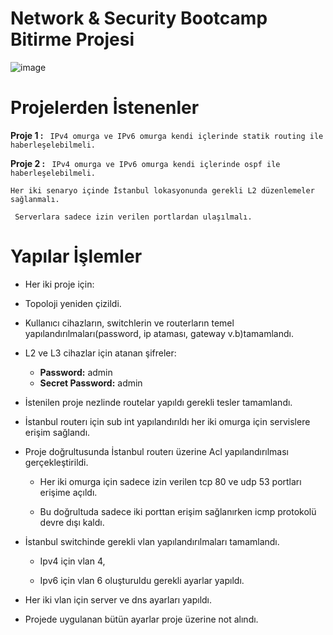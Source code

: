 # Network & Security Bootcamp Bitirme Projesi

![image](https://user-images.githubusercontent.com/100123477/183902743-0dfa076f-0359-4a9f-9ec4-3c66e2b33630.png)

# **Projelerden İstenenler**
**Proje 1 :** ``` IPv4 omurga ve IPv6 omurga kendi içlerinde statik routing ile haberleşelebilmeli.```

**Proje 2 :** ``` IPv4 omurga ve IPv6 omurga kendi içlerinde ospf ile haberleşelebilmeli.```

``` Her iki senaryo içinde İstanbul lokasyonunda gerekli L2 düzenlemeler sağlanmalı. ```

``` Serverlara sadece izin verilen portlardan ulaşılmalı.```

# Yapılar İşlemler

- Her iki proje için:

- Topoloji yeniden çizildi.
 
- Kullanıcı cihazların, switchlerin ve routerların temel yapılandırılmaları(password, ip ataması, gateway v.b)tamamlandı.

- L2 ve L3 cihazlar için atanan şifreler:
 
  - **Password:** admin 
  - **Secret Password:** admin
 
- İstenilen proje nezlinde routelar yapıldı gerekli tesler tamamlandı.
 
- İstanbul routerı için sub int yapılandırıldı her iki omurga için servislere erişim sağlandı.
 
- Proje doğrultusunda İstanbul routerı üzerine Acl yapılandırılması gerçekleştirildi.
 
  - Her iki omurga için sadece izin verilen tcp 80 ve udp 53 portları erişime açıldı.
  
  - Bu doğrultuda sadece iki porttan erişim sağlanırken icmp protokolü devre dışı kaldı.
  
- İstanbul switchinde gerekli vlan yapılandırılmaları tamamlandı.
 
  - Ipv4 için vlan 4,
 
  - Ipv6 için vlan 6 oluşturuldu gerekli ayarlar yapıldı.

- Her iki vlan için server ve dns ayarları yapıldı.

- Projede uygulanan bütün ayarlar proje üzerine not alındı.
  

 













